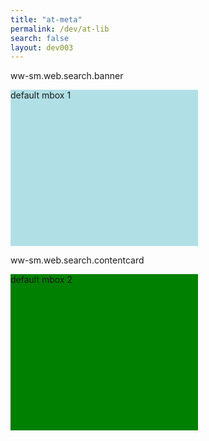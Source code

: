 ```yaml
---
title: "at-meta"
permalink: /dev/at-lib
search: false
layout: dev003
---
```

<script>
    function goDoSomething(d){
        alert(d.getAttribute("stitch-id"));
    }
</script>
<script>
adobe.target.getOffers({
  request: {
    prefetch: {
      mboxes: [
        {
          index: 0,
          name: "ww-sm.web.search.banner",
          parameters: {
            SearchKeyword: "a2-milk"
          }
        },
        {
          index: 1,
          name: "ww-sm.web.search.contentcard",
          parameters: {
            SearchKeyword: "milk"
          }
        }
      ]
    }
  }
})
.then(response => {
  // get all mboxes from response
  const mboxes = response.prefetch.mboxes;
  let count = 1;
  mboxes.forEach(el => {
    adobe.target.applyOffers({
      selector: "#container" + count,
      response: {
        prefetch: {
          mboxes: [el]
        }
      }
    });
    count += 1;
  });
})
.then(() => console.log("All mboxes applied"));
</script>

<p>ww-sm.web.search.banner</p>
<div id="container1" style="height:250px;width:300px;background-color:powderblue;">
  default mbox 1
</div>

<p>ww-sm.web.search.contentcard</p>
<div id="container2" style="height:250px;width:300px;background-color:green;">
  default mbox 2
</div>

